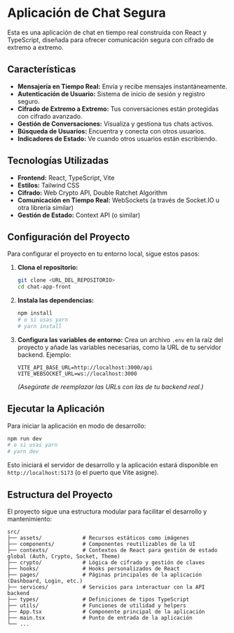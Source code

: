 # Aplicación de Chat Segura

Esta es una aplicación de chat en tiempo real construida con React y TypeScript, diseñada para ofrecer comunicación segura con cifrado de extremo a extremo.

## Características

*   **Mensajería en Tiempo Real:** Envía y recibe mensajes instantáneamente.
*   **Autenticación de Usuario:** Sistema de inicio de sesión y registro seguro.
*   **Cifrado de Extremo a Extremo:** Tus conversaciones están protegidas con cifrado avanzado.
*   **Gestión de Conversaciones:** Visualiza y gestiona tus chats activos.
*   **Búsqueda de Usuarios:** Encuentra y conecta con otros usuarios.
*   **Indicadores de Estado:** Ve cuando otros usuarios están escribiendo.

## Tecnologías Utilizadas

*   **Frontend:** React, TypeScript, Vite
*   **Estilos:** Tailwind CSS
*   **Cifrado:** Web Crypto API, Double Ratchet Algorithm
*   **Comunicación en Tiempo Real:** WebSockets (a través de Socket.IO u otra librería similar)
*   **Gestión de Estado:** Context API (o similar)

## Configuración del Proyecto

Para configurar el proyecto en tu entorno local, sigue estos pasos:

1.  **Clona el repositorio:**
    ```bash
    git clone <URL_DEL_REPOSITORIO>
    cd chat-app-front
    ```

2.  **Instala las dependencias:**
    ```bash
    npm install
    # o si usas yarn
    # yarn install
    ```

3.  **Configura las variables de entorno:**
    Crea un archivo `.env` en la raíz del proyecto y añade las variables necesarias, como la URL de tu servidor backend. Ejemplo:
    ```
    VITE_API_BASE_URL=http://localhost:3000/api
    VITE_WEBSOCKET_URL=ws://localhost:3000
    ```
    *(Asegúrate de reemplazar las URLs con las de tu backend real.)*

## Ejecutar la Aplicación

Para iniciar la aplicación en modo de desarrollo:

```bash
npm run dev
# o si usas yarn
# yarn dev
```

Esto iniciará el servidor de desarrollo y la aplicación estará disponible en `http://localhost:5173` (o el puerto que Vite asigne).

## Estructura del Proyecto

El proyecto sigue una estructura modular para facilitar el desarrollo y mantenimiento:

```
src/
├── assets/             # Recursos estáticos como imágenes
├── components/         # Componentes reutilizables de la UI
├── contexts/           # Contextos de React para gestión de estado global (Auth, Crypto, Socket, Theme)
├── crypto/             # Lógica de cifrado y gestión de claves
├── hooks/              # Hooks personalizados de React
├── pages/              # Páginas principales de la aplicación (Dashboard, Login, etc.)
├── services/           # Servicios para interactuar con la API backend
├── types/              # Definiciones de tipos TypeScript
├── utils/              # Funciones de utilidad y helpers
├── App.tsx             # Componente principal de la aplicación
├── main.tsx            # Punto de entrada de la aplicación
└── ...
```